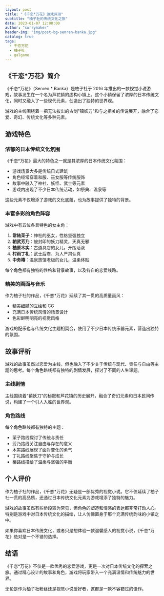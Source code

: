 ```yaml
---
layout: post
title: "《千恋*万花》游戏评测"
subtitle: "柚子社的传统文化之旅"
date: 2023-01-07 12:00:00
author: "sorrymaker"
header-img: "img/post-bg-senren-banka.jpg"
catalog: true
tags:
  - 千恋万花
  - 柚子社
  - galgame
---
```


## 《千恋\*万花》简介

《千恋*万花》（Senren * Banka）是柚子社于 2016 年推出的一款视觉小说游戏，故事发生在一个名为芦花镇的虚构小镇上。这个小镇保留了浓厚的日本传统文化，同时又融入了一些现代元素，创造出了独特的世界观。

游戏的主线围绕着一把无法拔出的古剑"镇妖刀"和与之相关的传说展开，融合了恋爱、奇幻、传统文化等多种元素。

## 游戏特色

### 浓郁的日本传统文化氛围

《千恋\*万花》最大的特色之一就是其浓厚的日本传统文化氛围：

- 游戏场景大多是传统日式建筑
- 角色经常穿着和服、巫女服等传统服饰
- 故事中融入了神社、妖怪、武士等元素
- 游戏内出现了不少日本传统活动，如祭典、温泉等

这些元素不仅增添了游戏的文化底蕴，也为故事提供了独特的背景。

### 丰富多彩的角色阵容

游戏中有五位各具特色的女主角：

1. **常陆茉子**：神社的巫女，性格坚强独立
2. **朝武芳乃**：被封印的妖刀精灵，天真无邪
3. **柚原木实**：古道具店的女儿，开朗活泼
4. **村雨丁礼**：武士后裔，为人严肃认真
5. **中务椿**：温泉旅馆老板的女儿，温柔体贴

每个角色都有独特的性格和背景故事，以及各自的恋爱线路。

### 精美的画面与音乐

作为柚子社的作品，《千恋\*万花》延续了其一贯的高质量画风：

- 精美细腻的立绘和 CG
- 充满日本传统风情的场景设计
- 色彩鲜明明亮的视觉风格

游戏的配乐也与传统文化主题相契合，使用了不少日本传统乐器元素，营造出独特的氛围。

## 故事评析

游戏的故事虽然以恋爱为主线，但也融入了不少关于传统与现代、责任与自由等主题的思考。每个角色路线都有独特的剧情发展，探讨了不同的人生课题。

### 主线剧情

主线围绕着"镇妖刀"的秘密和芦花镇的历史展开，融合了奇幻元素和日本民间传说，构建了一个引人入胜的世界观。

### 角色路线

每个角色路线都有独特的主题：

- 茉子路线探讨了传统与责任
- 芳乃路线关注自由与存在的意义
- 木实路线展现了面对变化的勇气
- 丁礼路线聚焦于守护与成长
- 椿路线描绘了温柔与坚强的平衡

## 个人评价

作为柚子社的作品，《千恋\*万花》无疑是一部优秀的视觉小说。它不仅延续了柚子社一贯的高品质，还通过日本传统文化元素为游戏增添了独特的魅力。

游戏的故事虽然有些桥段较为常见，但角色的塑造和情感的表达都非常打动人心。特别是游戏中对日本传统文化的描绘，让人仿佛置身于那个充满传统韵味的小镇之中。

如果你喜欢日本传统文化，或者只是想体验一款温馨感人的视觉小说，《千恋\*万花》绝对是一个不错的选择。

## 结语

《千恋\*万花》不仅是一款优秀的恋爱游戏，更是一次对日本传统文化的探索之旅。通过精心设计的故事和角色，游戏将玩家带入一个充满温情和传统魅力的世界。

无论是作为柚子社粉丝还是视觉小说爱好者，这都是一款不容错过的佳作。
